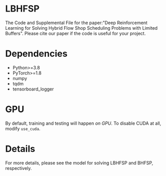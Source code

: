 # LBHFSP
The Code and Supplemental File for the paper:"Deep Reinforcement Learning for Solving Hybrid Flow Shop Scheduling Problems with Limited Buffers". Please cite our paper if the code is useful for your project.



# Dependencies
* Python>=3.8
* PyTorch>=1.8
* numpy
* tqdm
* tensorboard_logger

# GPU
By default, training and testing will happen *on GPU*. To disable CUDA at all, modify `use_cuda`. 


# Details
For more details, please see the model for solving LBHFSP and BHFSP, respectively.
